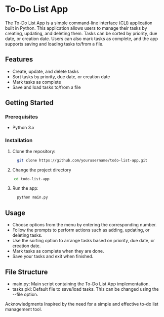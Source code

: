 # To-Do List App

The To-Do List App is a simple command-line interface (CLI) application built in Python. This application allows users to manage their tasks by creating, updating, and deleting them. Tasks can be sorted by priority, due date, or creation date. Users can also mark tasks as complete, and the app supports saving and loading tasks to/from a file.

## Features

- Create, update, and delete tasks
- Sort tasks by priority, due date, or creation date
- Mark tasks as complete
- Save and load tasks to/from a file

## Getting Started

### Prerequisites

- Python 3.x

### Installation

1. Clone the repository:

   ```bash
     git clone https://github.com/yourusername/todo-list-app.git
   ```
2. Change the project directory

  ```bash
      cd todo-list-app
  ```
3. Run the app:

   ```bash
     python main.py
   ```

## Usage

- Choose options from the menu by entering the corresponding number.
- Follow the prompts to perform actions such as adding, updating, or deleting tasks.
- Use the sorting option to arrange tasks based on priority, due date, or creation date.
- Mark tasks as complete when they are done.
- Save your tasks and exit when finished.

## File Structure

- main.py: Main script containing the To-Do List App implementation.
- tasks.pkl: Default file to save/load tasks. This can be changed using the --file option.

Acknowledgments
Inspired by the need for a simple and effective to-do list management tool.

